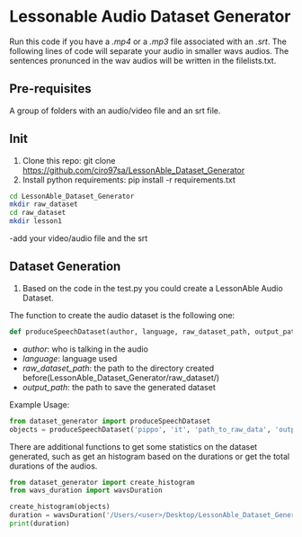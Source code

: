 # Lessonable Audio Dataset Generator
Run this code if you have a _.mp4_ or a _.mp3_ file associated with an _.srt_. 
The following lines of code will separate your audio in smaller wavs audios. The sentences pronunced in the wav audios will be written in the filelists.txt.

## Pre-requisites
A group of folders with an audio/video file and an srt file.

## Init
1. Clone this repo: git clone https://github.com/ciro97sa/LessonAble_Dataset_Generator
2. Install python requirements: pip install -r requirements.txt

``` bash
cd LessonAble_Dataset_Generator
mkdir raw_dataset
cd raw_dataset
mkdir lesson1
```

-add your video/audio file and the srt

## Dataset Generation 
1. Based on the code in the test.py you could create a LessonAble Audio Dataset.

The function to create the audio dataset is the following one:

``` python
def produceSpeechDataset(author, language, raw_dataset_path, output_path, minimum_words_for_sentence = 10, maximum_words_for_sentence = 2000, minimum_duration_in_seconds: float = 5, maximum_duration_in_seconds: float = 10)
```
- _author_: who is talking in the audio
- _language_: language used
- _raw_dataset_path_: the path to the directory created before(LessonAble_Dataset_Generator/raw_dataset/)
- _output_path_: the path to save the generated dataset

Example Usage:

``` python
from dataset_generator import produceSpeechDataset
objects = produceSpeechDataset('pippo', 'it', 'path_to_raw_data', 'output_dataset_it/', 1, 40, 1, 10)

```
There are additional functions to get some statistics on the dataset generated, such as get an histogram based on the durations or get the total durations of the audios.

``` python
from dataset_generator import create_histogram
from wavs_duration import wavsDuration

create_histogram(objects)
duration = wavsDuration('/Users/<user>/Desktop/LessonAble_Dataset_Generator/outdataset/author/wavs')
print(duration)
```
